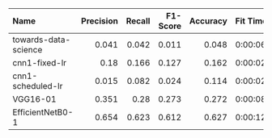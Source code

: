 | Name                 |   Precision |   Recall |   F1-Score |   Accuracy | Fit Time       | Model Save Fpath                     |
|:---------------------|------------:|---------:|-----------:|-----------:|:---------------|:-------------------------------------|
| towards-data-science |       0.041 |    0.042 |      0.011 |      0.048 | 0:00:06.709319 | modeling/models/towards-data-science |
| cnn1-fixed-lr        |       0.18  |    0.166 |      0.127 |      0.162 | 0:00:02.463590 | modeling/models/cnn1-fixed-lr        |
| cnn1-scheduled-lr    |       0.015 |    0.082 |      0.024 |      0.114 | 0:00:02.575965 | modeling/models/cnn1-scheduled-lr    |
| VGG16-01             |       0.351 |    0.28  |      0.273 |      0.272 | 0:00:08.395747 | modeling/models/VGG16-01             |
| EfficientNetB0-1     |       0.654 |    0.623 |      0.612 |      0.627 | 0:00:12.641182 | modeling/models/EfficientNetB0-1     |